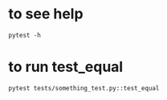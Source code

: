 # to see help
```shell
pytest -h
```

# to run test_equal
```shell
pytest tests/something_test.py::test_equal
```